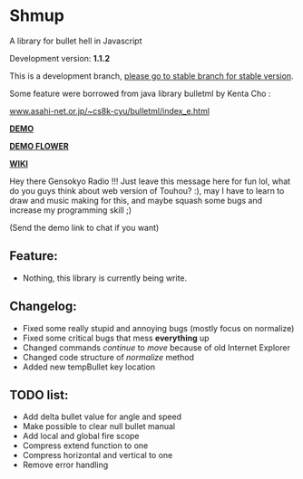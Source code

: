 # Shmup
A library for bullet hell in Javascript

Development version: **1.1.2**

This is a development branch, [please go to stable branch for stable version](https://github.com/Trung0246/Shmup/tree/stable).

Some feature were borrowed from java library bulletml by Kenta Cho :

www.asahi-net.or.jp/~cs8k-cyu/bulletml/index_e.html

[**DEMO**](http://codepen.io/Trung0246/pen/EgAyRZ)

[**DEMO FLOWER**](http://codepen.io/Trung0246/pen/amgZpd)

[**WIKI**](https://github.com/Trung0246/Shmup/wiki)

Hey there Gensokyo Radio !!! Just leave this message here for fun lol, what do you guys think about web version of Touhou? :), may I have to learn to draw and music making for this, and maybe squash some bugs and increase my programming skill ;)

(Send the demo link to chat if you want)

## Feature:
* Nothing, this library is currently being write.

## Changelog:
* Fixed some really stupid and annoying bugs (mostly focus on normalize)
* Fixed some critical bugs that mess **everything** up
* Changed commands *continue* to *move* because of old Internet Explorer
* Changed code structure of *normalize* method
* Added new tempBullet key location

## TODO list:
* Add delta bullet value for angle and speed
* Make possible to clear null bullet manual
* Add local and global fire scope
* Compress extend function to one
* Compress horizontal and vertical to one
* Remove error handling
